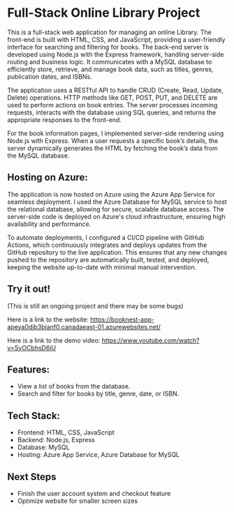 # Full-Stack Online Library Project
This is a full-stack web application for managing an online Library. The front-end is built with HTML, CSS, and JavaScript, providing a user-friendly interface for searching and filtering for books. The back-end server is developed using Node.js with the Express framework, handling server-side routing and business logic. It communicates with a MySQL database to efficiently store, retrieve, and manage book data, such as titles, genres, publication dates, and ISBNs.

The application uses a RESTful API to handle CRUD (Create, Read, Update, Delete) operations. HTTP methods like GET, POST, PUT, and DELETE are used to perform actions on book entries. The server processes incoming requests, interacts with the database using SQL queries, and returns the appropriate responses to the front-end.

For the book information pages, I implemented server-side rendering using Node.js with Express. When a user requests a specific book’s details, the server dynamically generates the HTML by fetching the book’s data from the MySQL database.

## Hosting on Azure:
The application is now hosted on Azure using the Azure App Service for seamless deployment. I used the Azure Database for MySQL service to host the relational database, allowing for secure, scalable database access. The server-side code is deployed on Azure's cloud infrastructure, ensuring high availability and performance.

To automate deployments, I configured a CI/CD pipeline with GitHub Actions, which continuously integrates and deploys updates from the GitHub repository to the live application. This ensures that any new changes pushed to the repository are automatically built, tested, and deployed, keeping the website up-to-date with minimal manual intervention.

## Try it out!
(This is still an ongoing project and there may be some bugs)

Here is a link to the website: https://booknest-app-apeya0djb3bjanf0.canadaeast-01.azurewebsites.net/

Here is a link to the demo video: https://www.youtube.com/watch?v=SyOCbhsD6iU


## Features:
- View a list of books from the database.
- Search and filter for books by title, genre, date, or ISBN.

## Tech Stack:
- Frontend: HTML, CSS, JavaScript
- Backend: Node.js, Express
- Database: MySQL
- Hosting: Azure App Service, Azure Database for MySQL

## Next Steps 
- Finish the user account system and checkout feature
- Optimize website for smaller screen sizes
